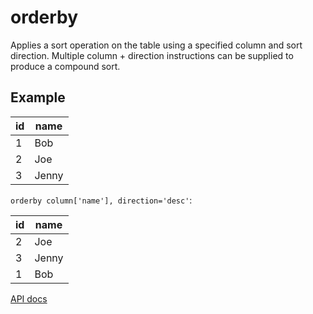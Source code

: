 # orderby

Applies a sort operation on the table using a specified column and sort direction. Multiple column + direction instructions can be supplied to produce a compound sort.

## Example

| id  | name  |
| --- | ----- |
| 1   | Bob   |
| 2   | Joe   |
| 3   | Jenny |

`orderby column['name'], direction='desc'`:

| id  | name  |
| --- | ----- |
| 2   | Joe   |
| 3   | Jenny |
| 1   | Bob   |

[API docs](https://github.com/microsoft/datashaper/blob/main/javascript/schema/docs/markdown/schema.orderbyargs.md)